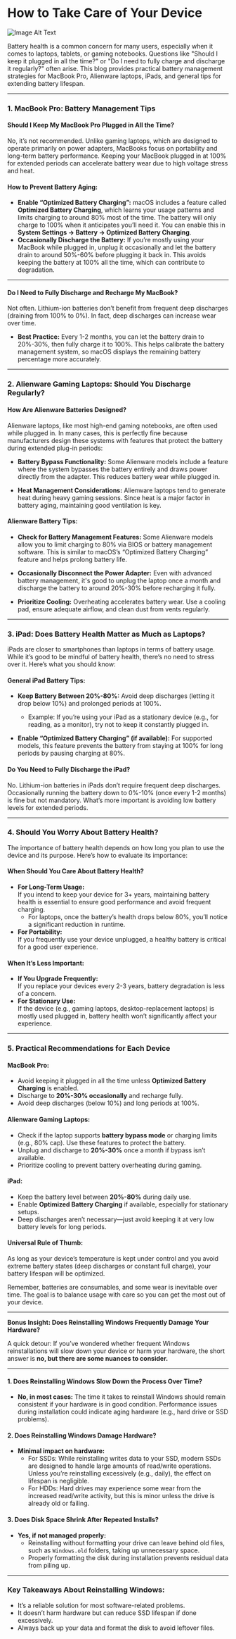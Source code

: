 # How to Take Care of Your Device

![Image Alt Text](https://chezeng.github.io/Media/WhatIAM/2024/care_device.png)

Battery health is a common concern for many users, especially when it comes to laptops, tablets, or gaming notebooks. Questions like "Should I keep it plugged in all the time?" or "Do I need to fully charge and discharge it regularly?" often arise. This blog provides practical battery management strategies for MacBook Pro, Alienware laptops, iPads, and general tips for extending battery lifespan.

---

### **1. MacBook Pro: Battery Management Tips**

#### **Should I Keep My MacBook Pro Plugged in All the Time?**

No, it’s not recommended. Unlike gaming laptops, which are designed to operate primarily on power adapters, MacBooks focus on portability and long-term battery performance. Keeping your MacBook plugged in at 100% for extended periods can accelerate battery wear due to high voltage stress and heat.

#### **How to Prevent Battery Aging:**

- **Enable “Optimized Battery Charging”:** macOS includes a feature called **Optimized Battery Charging**, which learns your usage patterns and limits charging to around 80% most of the time. The battery will only charge to 100% when it anticipates you’ll need it. You can enable this in **System Settings → Battery → Optimized Battery Charging**.
- **Occasionally Discharge the Battery:** If you’re mostly using your MacBook while plugged in, unplug it occasionally and let the battery drain to around 50%-60% before plugging it back in. This avoids keeping the battery at 100% all the time, which can contribute to degradation.

---

#### **Do I Need to Fully Discharge and Recharge My MacBook?**

Not often. Lithium-ion batteries don’t benefit from frequent deep discharges (draining from 100% to 0%). In fact, deep discharges can increase wear over time.

- **Best Practice:** Every 1-2 months, you can let the battery drain to 20%-30%, then fully charge it to 100%. This helps calibrate the battery management system, so macOS displays the remaining battery percentage more accurately.

---

### **2. Alienware Gaming Laptops: Should You Discharge Regularly?**

#### **How Are Alienware Batteries Designed?**

Alienware laptops, like most high-end gaming notebooks, are often used while plugged in. In many cases, this is perfectly fine because manufacturers design these systems with features that protect the battery during extended plug-in periods:

- **Battery Bypass Functionality:** Some Alienware models include a feature where the system bypasses the battery entirely and draws power directly from the adapter. This reduces battery wear while plugged in.
    
- **Heat Management Considerations:** Alienware laptops tend to generate heat during heavy gaming sessions. Since heat is a major factor in battery aging, maintaining good ventilation is key.
    

#### **Alienware Battery Tips:**

- **Check for Battery Management Features:** Some Alienware models allow you to limit charging to 80% via BIOS or battery management software. This is similar to macOS’s “Optimized Battery Charging” feature and helps prolong battery life.
    
- **Occasionally Disconnect the Power Adapter:** Even with advanced battery management, it's good to unplug the laptop once a month and discharge the battery to around 20%-30% before recharging it fully.
    
- **Prioritize Cooling:** Overheating accelerates battery wear. Use a cooling pad, ensure adequate airflow, and clean dust from vents regularly.
    

---

### **3. iPad: Does Battery Health Matter as Much as Laptops?**

iPads are closer to smartphones than laptops in terms of battery usage. While it’s good to be mindful of battery health, there’s no need to stress over it. Here’s what you should know:

#### **General iPad Battery Tips:**

- **Keep Battery Between 20%-80%:**  Avoid deep discharges (letting it drop below 10%) and prolonged periods at 100%.
    
    - Example: If you’re using your iPad as a stationary device (e.g., for reading, as a monitor), try not to keep it constantly plugged in.
- **Enable “Optimized Battery Charging” (if available):**   For supported models, this feature prevents the battery from staying at 100% for long periods by pausing charging at 80%.
    

#### **Do You Need to Fully Discharge the iPad?**

No. Lithium-ion batteries in iPads don’t require frequent deep discharges. Occasionally running the battery down to 0%-10% (once every 1-2 months) is fine but not mandatory. What’s more important is avoiding low battery levels for extended periods.

---

### **4. Should You Worry About Battery Health?**

The importance of battery health depends on how long you plan to use the device and its purpose. Here’s how to evaluate its importance:

#### **When Should You Care About Battery Health?**

- **For Long-Term Usage:**  
    If you intend to keep your device for 3+ years, maintaining battery health is essential to ensure good performance and avoid frequent charging.
    - For laptops, once the battery’s health drops below 80%, you’ll notice a significant reduction in runtime.
- **For Portability:**  
    If you frequently use your device unplugged, a healthy battery is critical for a good user experience.

#### **When It’s Less Important:**

- **If You Upgrade Frequently:**  
    If you replace your devices every 2-3 years, battery degradation is less of a concern.
- **For Stationary Use:**  
    If the device (e.g., gaming laptops, desktop-replacement laptops) is mostly used plugged in, battery health won’t significantly affect your experience.

---

### **5. Practical Recommendations for Each Device**

#### **MacBook Pro:**

- Avoid keeping it plugged in all the time unless **Optimized Battery Charging** is enabled.
- Discharge to **20%-30% occasionally** and recharge fully.
- Avoid deep discharges (below 10%) and long periods at 100%.

#### **Alienware Gaming Laptops:**

- Check if the laptop supports **battery bypass mode** or charging limits (e.g., 80% cap). Use these features to protect the battery.
- Unplug and discharge to **20%-30%** once a month if bypass isn’t available.
- Prioritize cooling to prevent battery overheating during gaming.

#### **iPad:**

- Keep the battery level between **20%-80%** during daily use.
- Enable **Optimized Battery Charging** if available, especially for stationary setups.
- Deep discharges aren’t necessary—just avoid keeping it at very low battery levels for long periods.

#### **Universal Rule of Thumb:**

As long as your device’s temperature is kept under control and you avoid extreme battery states (deep discharges or constant full charge), your battery lifespan will be optimized.

Remember, batteries are consumables, and some wear is inevitable over time. The goal is to balance usage with care so you can get the most out of your device.

---

**Bonus Insight: Does Reinstalling Windows Frequently Damage Your Hardware?**

A quick detour: If you’ve wondered whether frequent Windows reinstallations will slow down your device or harm your hardware, the short answer is **no, but there are some nuances to consider.**

---

#### **1. Does Reinstalling Windows Slow Down the Process Over Time?**

- **No, in most cases:** The time it takes to reinstall Windows should remain consistent if your hardware is in good condition. Performance issues during installation could indicate aging hardware (e.g., hard drive or SSD problems).

#### **2. Does Reinstalling Windows Damage Hardware?**

- **Minimal impact on hardware:**
    - For SSDs: While reinstalling writes data to your SSD, modern SSDs are designed to handle large amounts of read/write operations. Unless you’re reinstalling excessively (e.g., daily), the effect on lifespan is negligible.
    - For HDDs: Hard drives may experience some wear from the increased read/write activity, but this is minor unless the drive is already old or failing.

#### **3. Does Disk Space Shrink After Repeated Installs?**

- **Yes, if not managed properly:**
    - Reinstalling without formatting your drive can leave behind old files, such as `Windows.old` folders, taking up unnecessary space.
    - Properly formatting the disk during installation prevents residual data from piling up.

---

### **Key Takeaways About Reinstalling Windows:**

- It’s a reliable solution for most software-related problems.
- It doesn’t harm hardware but can reduce SSD lifespan if done excessively.
- Always back up your data and format the disk to avoid leftover files.

